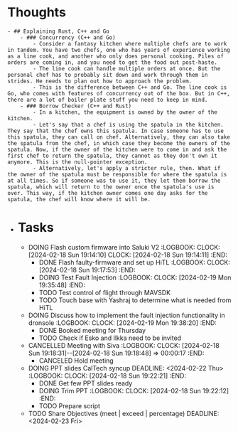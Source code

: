 # Thoughts
	- ## Explaining Rust, C++ and Go
		- ### Concurrency (C++ and Go)
			- Consider a fantasy kitchen where multiple chefs are to work in tandem. You have two chefs, one who has years of experience working as a line cook, and another who only does personal cooking. Piles of orders are coming in, and you need to get the food out post-haste.
			- The line cook can handle multiple orders at once. But the personal chef has to probably sit down and work through them in strides. He needs to plan out how to approach the problem.
			- This is the difference between C++ and Go. The line cook is Go, who comes with features of concurrency out of the box. But in C++, there are a lot of boiler plate stuff you need to keep in mind.
		- ### Borrow Checker (C++ and Rust)
			- In a kitchen, the equipment is owned by the owner of the kitchen.
			- Let's say that a chef is using the spatula in the kitchen. They say that the chef owns this spatula. In case someone has to use this spatula, they can call on chef. Alternatively, they can also take the spatula from the chef, in which case they become the owners of the spatula. Now, if the owner of the kitchen were to come in and ask the first chef to return the spatula, they cannot as they don't own it anymore. This is the null-pointer exception.
			- Alternatively, let's apply a stricter rule, then. What if the owner of the spatula must be responsible for where the spatula is at all times. So if someone was to use it, they let them borrow the spatula, which will return to the owner once the spatula's use is over. This way, if the kitchen owner comes one day asks for the spatula, the chef will know where it will be.
- # Tasks
	- DOING Flash custom firmware into Saluki V2
	  :LOGBOOK:
	  CLOCK: [2024-02-18 Sun 19:14:10]
	  CLOCK: [2024-02-18 Sun 19:14:11]
	  :END:
		- DONE Flash faulty-firmware and set up HiTL
		  :LOGBOOK:
		  CLOCK: [2024-02-18 Sun 19:17:53]
		  :END:
		- DOING Test Fault Injection
		  :LOGBOOK:
		  CLOCK: [2024-02-19 Mon 19:35:48]
		  :END:
		- TODO Test control of flight through MAVSDK
		- TODO Touch base with Yashraj to determine what is needed from HiTL
	- DOING Discuss how to implement the fault injection functionality in dronsole
	  :LOGBOOK:
	  CLOCK: [2024-02-19 Mon 19:38:20]
	  :END:
		- DONE Booked meeting for Thursday
		- TODO Check if Esko and Ilkka need to be invited
	- CANCELLED Meeting with Siva
	  :LOGBOOK:
	  CLOCK: [2024-02-18 Sun 19:18:31]--[2024-02-18 Sun 19:18:48] =>  00:00:17
	  :END:
		- CANCELED Hold meeting
	- DOING PPT slides CalTech syncup
	  DEADLINE: <2024-02-22 Thu>
	  :LOGBOOK:
	  CLOCK: [2024-02-18 Sun 19:22:21]
	  :END:
		- DONE Get few PPT slides ready
		- DOING Trim PPT
		  :LOGBOOK:
		  CLOCK: [2024-02-18 Sun 19:22:12]
		  :END:
		- TODO Prepare script
	- TODO Share Objectives (meet | exceed | percentage)
	  DEADLINE: <2024-02-23 Fri>